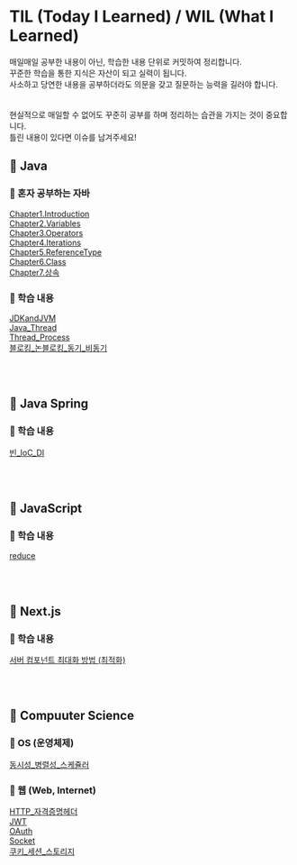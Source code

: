 # TIL (Today I Learned) / WIL (What I Learned)
매일매일 공부한 내용이 아닌, 학습한 내용 단위로 커밋하여 정리합니다. <br/>
꾸준한 학습을 통한 지식은 자산이 되고 실력이 됩니다.<br/>
사소하고 당연한 내용을 공부하더라도 의문을 갖고 질문하는 능력을 길러야 합니다.<br/>
<br/><br/>
현실적으로 매일할 수 없어도 꾸준히 공부를 하며 정리하는 습관을 가지는 것이 중요합니다. <br/>
틀린 내용이 있다면 이슈를 남겨주세요! <br/>


## 📌 Java

### 📄 혼자 공부하는 자바

 [Chapter1.Introduction](https://github.com/jihostudy/TIL/blob/main/Java/Chapter1.Introduction.md) <br/>
 [Chapter2.Variables](https://github.com/jihostudy/TIL/blob/main/Java/Chapter2.Variables.md) <br/>
 [Chapter3.Operators](https://github.com/jihostudy/TIL/blob/main/Java/Chapter3.Operators.md) <br/>
 [Chapter4.Iterations](https://github.com/jihostudy/TIL/blob/main/Java/Chapter4.Iterations.md) <br/>
 [Chapter5.ReferenceType](https://github.com/jihostudy/TIL/blob/main/Java/Chapter5.ReferenceType.md) <br/>
 [Chapter6.Class](https://github.com/jihostudy/TIL/blob/main/Java/Chapter6.Class.md) <br/>
 [Chapter7.상속](https://github.com/jihostudy/TIL/blob/main/Java/Chapter7.%EC%83%81%EC%86%8D.md) <br/>

### 📄 학습 내용

[JDKandJVM](https://github.com/jihostudy/TIL/blob/main/Java/JDKandJVM.md) <br/>
[Java_Thread](https://github.com/jihostudy/TIL/blob/main/Java/Java_Thread.md) <br/>
[Thread_Process](https://github.com/jihostudy/TIL/blob/main/Java/Thread_Process.md) <br/>
[블로킹_논블로킹_동기_비동기](https://github.com/jihostudy/TIL/blob/main/Java/%EB%B8%94%EB%A1%9C%ED%82%B9_%EB%85%BC%EB%B8%94%EB%A1%9C%ED%82%B9_%EB%8F%99%EA%B8%B0_%EB%B9%84%EB%8F%99%EA%B8%B0.md) <br/>


<br/><br/>
## 📌 Java Spring

### 📄 학습 내용

[빈_IoC_DI](https://github.com/jihostudy/TIL/blob/main/Java/%EB%B9%88_IoC_DI.md) <br/>

<br/><br/>
## 📌 JavaScript

### 📄 학습 내용

[reduce](https://github.com/jihostudy/TIL/blob/main/Javascript/reduce.md) <br/>

<br/><br/>
## 📌 Next.js

### 📄 학습 내용

[서버 컴포넌트 최대화 방법 (최적화)](https://github.com/jihostudy/TIL/blob/main/Nextjs/%EC%84%9C%EB%B2%84%20%EC%BB%B4%ED%8F%AC%EB%84%8C%ED%8A%B8%20%EC%B5%9C%EB%8C%80%ED%99%94%20%EB%B0%A9%EB%B2%95%20(%EC%B5%9C%EC%A0%81%ED%99%94).md) <br/>

<br/><br/>
## 📌 Compuuter Science

### 📄 OS (운영체제)

[동시성_병렬성_스케쥴러](https://github.com/jihostudy/TIL/blob/main/OS/%EB%8F%99%EC%8B%9C%EC%84%B1_%EB%B3%91%EB%A0%AC%EC%84%B1_%EC%8A%A4%EC%BC%80%EC%A5%B4%EB%9F%AC.md) <br/>

### 📄 웹 (Web, Internet)

[HTTP_자격증명헤더](https://github.com/jihostudy/TIL/blob/main/Web/HTTP_%EC%9E%90%EA%B2%A9%EC%A6%9D%EB%AA%85%ED%97%A4%EB%8D%94.md) <br/>
[JWT](https://github.com/jihostudy/TIL/blob/main/Web/JWT.md) <br/>
[OAuth](https://github.com/jihostudy/TIL/blob/main/Web/OAuth.md) <br/>
[Socket](https://github.com/jihostudy/TIL/blob/main/Web/Socket.md) <br/>
[쿠키_세션_스토리지](https://github.com/jihostudy/TIL/blob/main/Web/%EC%BF%A0%ED%82%A4_%EC%84%B8%EC%85%98_%EC%8A%A4%ED%86%A0%EB%A6%AC%EC%A7%80.md) <br/>

